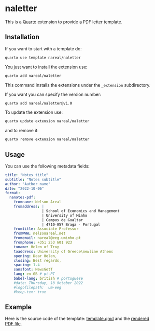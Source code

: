 # naletter

This is a [Quarto](https://quarto.org/) extension to provide a PDF letter template. 

## Installation

If you want to start with a template do:
```bash
quarto use template nareal/naletter
```

You just want to install the extension use:
```bash
quarto add nareal/naletter
```

This command installs the extensions under the `_extension` subdirectory.

If you want you can specify the version number:
```bash
quarto add nareal/naletter@v1.0
```

To update the extension use:
```bash
quarto update extension nareal/naletter
```

and to remove it:
```bash
quarto remove extension nareal/naletter
```

## Usage

You can use the following metadata fields:

```yaml
title: "Notes title"
subtitle: "Notes subtitle"
author: "Author name"
date: "2022-10-06"
format:
  nanotes-pdf: 
    fromname: Nelson Areal
    fromaddress: |
                 | School of Economics and Management
                 | University of Minho
                 | Campus de Gualtar
                 | 4710-057 Braga - Portugal
    fromtitle: Associate Professor
    fromWWW: nelsonareal.net
    fromemail: nareal@eeg.uminho.pt
    fromphone: +351 253 601 923
    toname: Helen of Troy
    toaddress: University of Greece\newline Athens
    opening: Dear Helen,
    closing: Best regards,
    spacing: 1.4
    sansfont: NewsGotT
    lang: en-GB # pt-PT
    babel-lang: british # portuguese
    #date: Thursday, 18 October 2022
    #logofilepath:  um-eeg
    #keep-tex: true
```

## Example 

Here is the source code of the template: [template.qmd](template.qmd) and the [rendered PDF file](https://nareal.github.io/naletter/template.pdf).
